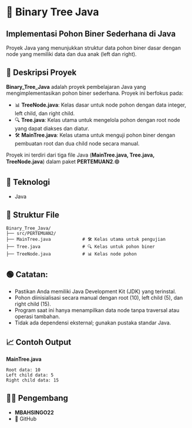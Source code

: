 # 📝 Binary Tree Java

## Implementasi Pohon Biner Sederhana di Java
Proyek Java yang menunjukkan struktur data pohon biner dasar dengan node yang memiliki data dan dua anak (left dan right).

## 📖 Deskripsi Proyek

**Binary_Tree_Java** adalah proyek pembelajaran Java yang mengimplementasikan pohon biner sederhana. Proyek ini berfokus pada:

- 📊 **TreeNode.java**: Kelas dasar untuk node pohon dengan data integer, left child, dan right child.
- 🔍 **Tree.java**: Kelas utama untuk mengelola pohon dengan root node yang dapat diakses dan diatur.
- 🛠️ **MainTree.java**: Kelas utama untuk menguji pohon biner dengan pembuatan root dan dua child node secara manual.

Proyek ini terdiri dari tiga file Java (**MainTree.java, Tree.java, TreeNode.java**) dalam paket **PERTEMUAN2**.🟢

## 🧠 Teknologi
- Java

## 📂 Struktur File
```
Binary_Tree_Java/
├── src/PERTEMUAN2/
├── MainTree.java            # 🛠️ Kelas utama untuk pengujian
├── Tree.java                # 🔍 Kelas untuk pohon biner
├── TreeNode.java            # 📊 Kelas node pohon
```

## 🟢 Catatan:
- Pastikan Anda memiliki Java Development Kit (JDK) yang terinstal.
- Pohon diinisialisasi secara manual dengan root (10), left child (5), dan right child (15).
- Program saat ini hanya menampilkan data node tanpa traversal atau operasi tambahan.
- Tidak ada dependensi eksternal; gunakan pustaka standar Java.

## 📈 Contoh Output
**MainTree.java**
```
Root data: 10
Left child data: 5
Right child data: 15
```

## 👨‍💻 Pengembang
- **MBAHSINGO22**
- 🔗 GitHub
